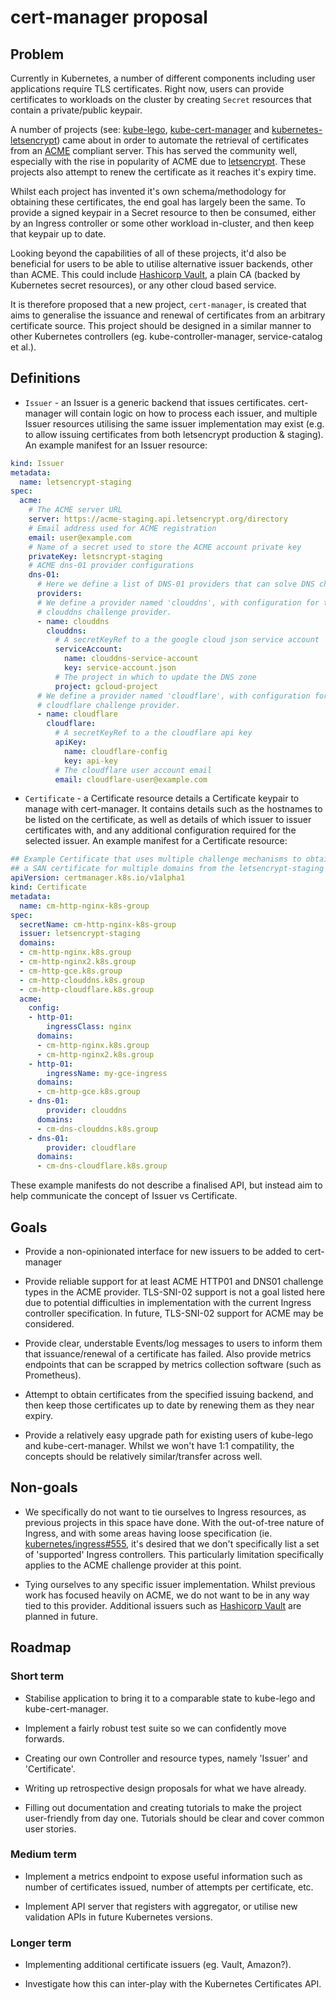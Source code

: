 # cert-manager proposal

## Problem

Currently in Kubernetes, a number of different components including user
applications require TLS certificates. Right now, users can provide
certificates to workloads on the cluster by creating `Secret` resources that
contain a private/public keypair.

A number of projects (see: [kube-lego](https://github.com/jetstack/kube-lego),
[kube-cert-manager](https://github.com/PalmStoneGames/kube-cert-manager)
and [kubernetes-letsencrypt](https://github.com/tazjin/kubernetes-letsencrypt))
came about in order to automate the retrieval of certificates from an [ACME](https://github.com/ietf-wg-acme/acme/)
compliant server. This has served the community well, especially with the rise
in popularity of ACME due to [letsencrypt](https://letsencrypt.org). These
projects also attempt to renew the certificate as it reaches it's expiry time.

Whilst each project has invented it's own schema/methodology for obtaining
these certificates, the end goal has largely been the same. To provide a signed
keypair in a Secret resource to then be consumed, either by an Ingress
controller or some other workload in-cluster, and then keep that keypair up to
date.

Looking beyond the capabilities of all of these projects, it'd also be
beneficial for users to be able to utilise alternative issuer backends, other
than ACME. This could include [Hashicorp Vault](https://vaultproject.io), a
plain CA (backed by Kubernetes secret resources), or any other cloud based
service.

It is therefore proposed that a new project, `cert-manager`, is created that
aims to generalise the issuance and renewal of certificates from an arbitrary
certificate source. This project should be designed in a similar manner to
other Kubernetes controllers (eg. kube-controller-manager, service-catalog et
al.).

## Definitions

* `Issuer` - an Issuer is a generic backend that issues certificates. cert-manager
will contain logic on how to process each issuer, and multiple Issuer resources
utilising the same issuer implementation may exist (e.g. to allow issuing
certificates from both letsencrypt production & staging). An example manifest for
an Issuer resource:

```yaml
kind: Issuer
metadata:
  name: letsencrypt-staging
spec:
  acme:
    # The ACME server URL
    server: https://acme-staging.api.letsencrypt.org/directory
    # Email address used for ACME registration
    email: user@example.com
    # Name of a secret used to store the ACME account private key
    privateKey: letsncrypt-staging
    # ACME dns-01 provider configurations
    dns-01:
      # Here we define a list of DNS-01 providers that can solve DNS challenges
      providers:
      # We define a provider named 'clouddns', with configuration for the
      # clouddns challenge provider.
      - name: clouddns
        clouddns:
          # A secretKeyRef to a the google cloud json service account
          serviceAccount:
            name: clouddns-service-account
            key: service-account.json
          # The project in which to update the DNS zone
          project: gcloud-project
      # We define a provider named 'cloudflare', with configuration for the
      # cloudflare challenge provider.
      - name: cloudflare
        cloudflare:
          # A secretKeyRef to a the cloudflare api key
          apiKey:
            name: cloudflare-config
            key: api-key
          # The cloudflare user account email
          email: cloudflare-user@example.com
```

* `Certificate` - a Certificate resource details a Certificate keypair to
manage with cert-manager. It contains details such as the hostnames to be listed
on the certificate, as well as details of which issuer to issuer certificates with,
and any additional configuration required for the selected issuer. An example
manifest for a Certificate resource:

```yaml
## Example Certificate that uses multiple challenge mechanisms to obtain
## a SAN certificate for multiple domains from the letsencrypt-staging issuer.
apiVersion: certmanager.k8s.io/v1alpha1
kind: Certificate
metadata:
  name: cm-http-nginx-k8s-group
spec:
  secretName: cm-http-nginx-k8s-group
  issuer: letsencrypt-staging
  domains:
  - cm-http-nginx.k8s.group
  - cm-http-nginx2.k8s.group
  - cm-http-gce.k8s.group
  - cm-http-clouddns.k8s.group
  - cm-http-cloudflare.k8s.group
  acme:
    config:
    - http-01:
        ingressClass: nginx
      domains:
      - cm-http-nginx.k8s.group
      - cm-http-nginx2.k8s.group
    - http-01:
        ingressName: my-gce-ingress
      domains:
      - cm-http-gce.k8s.group
    - dns-01:
        provider: clouddns
      domains:
      - cm-dns-clouddns.k8s.group
    - dns-01:
        provider: cloudflare
      domains:
      - cm-dns-cloudflare.k8s.group
```

These example manifests do not describe a finalised API, but instead aim to
help communicate the concept of Issuer vs Certificate.

## Goals

* Provide a non-opinionated interface for new issuers to be added to
cert-manager

* Provide reliable support for at least ACME HTTP01 and DNS01 challenge types
in the ACME provider. TLS-SNI-02 support is not a goal listed here due to
potential difficulties in implementation with the current Ingress controller
specification. In future, TLS-SNI-02 support for ACME may be considered.

* Provide clear, understable Events/log messages to users to inform them that
issuance/renewal of a certificate has failed. Also provide metrics endpoints
that can be scrapped by metrics collection software (such as Prometheus).

* Attempt to obtain certificates from the specified issuing backend, and then
keep those certificates up to date by renewing them as they near expiry.

* Provide a relatively easy upgrade path for existing users of kube-lego and
kube-cert-manager. Whilst we won't have 1:1 compatility, the concepts should
be relatively similar/transfer across well.

## Non-goals

* We specifically do not want to tie ourselves to Ingress resources, as
previous projects in this space have done. With the out-of-tree nature of
Ingress, and with some areas having loose specification (ie.
[kubernetes/ingress#555](https://github.com/kubernetes/ingress/issues/555),
it's desired that we don't specifically list a set of 'supported' Ingress
controllers. This particularly limitation specifically applies to the ACME
challenge provider at this point.

* Tying ourselves to any specific issuer implementation. Whilst previous work
has focused heavily on ACME, we do not want to be in any way tied to this
provider. Additional issuers such as [Hashicorp Vault](https://vaultproject.io)
are planned in future.

## Roadmap

### Short term

* Stabilise application to bring it to a comparable state to kube-lego and
kube-cert-manager.

* Implement a fairly robust test suite so we can confidently move forwards.

* Creating our own Controller and resource types, namely 'Issuer' and
'Certificate'.

* Writing up retrospective design proposals for what we have already.

* Filling out documentation and creating tutorials to make the project
user-friendly from day one. Tutorials should be clear and cover common
user stories.

### Medium term

* Implement a metrics endpoint to expose useful information such as number
of certificates issued, number of attempts per certificate, etc.

* Implement API server that registers with aggregator, or utilise new
validation APIs in future Kubernetes versions.

### Longer term

* Implementing additional certificate issuers (eg. Vault, Amazon?).

* Investigate how this can inter-play with the Kubernetes Certificates API.

